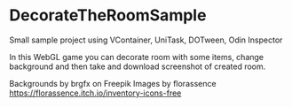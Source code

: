# DecorateTheRoomSample
 Small sample project using VContainer, UniTask, DOTween, Odin Inspector

In this WebGL game you can decorate room with some items, change background and then take and download screenshot of created room.

Backgrounds by brgfx on Freepik
Images by florassence https://florassence.itch.io/inventory-icons-free
